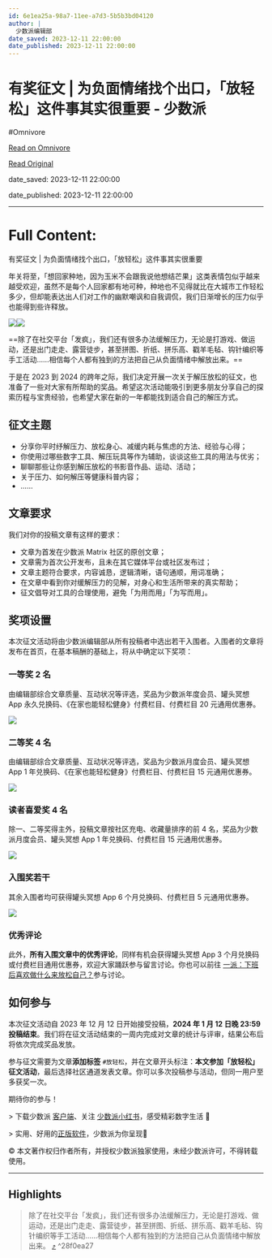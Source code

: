 ```yaml
---
id: 6e1ea25a-98a7-11ee-a7d3-5b5b3bd04120
author: |
  少数派编辑部
date_saved: 2023-12-11 22:00:00
date_published: 2023-12-11 22:00:00
---
```


# 有奖征文 | 为负面情绪找个出口，「放轻松」这件事其实很重要 - 少数派
#Omnivore

[Read on Omnivore](https://omnivore.app/me/-18c5c4c0c1d)

[Read Original](https://sspai.com/post/84979)

date_saved: 2023-12-11 22:00:00

date_published: 2023-12-11 22:00:00

--- 

# Full Content: 

有奖征文 | 为负面情绪找个出口，「放轻松」这件事其实很重要

年关将至，「想回家种地，因为玉米不会跟我说他想结芒果」这类表情包似乎越来越受欢迎，虽然不是每个人回家都有地可种，种地也不见得就比在大城市工作轻松多少，但却能表达出人们对工作的幽默嘲讽和自我调侃，我们日渐增长的压力似乎也能得到些许释放。

![](https://proxy-prod.omnivore-image-cache.app/0x0,s2pKC-OePgNK8io2WBV7RMVFGsCs6WuIEamo0zr4dAsM/https://cdn.sspai.com/2023/12/11/b9c2feb300f05ef7ac001395588278cf.png?imageView2/2/w/1120/q/40/interlace/1/ignore-error/1)![](https://proxy-prod.omnivore-image-cache.app/0x0,skvhekMffukaCUZedmghkgW2F1_StBCU9Iz1BB8jWTp8/https://cdn.sspai.com/2023/12/11/60fa09d9e606146758bd1c07cf2c591e.png?imageView2/2/w/1120/q/40/interlace/1/ignore-error/1)

==除了在社交平台「发疯」，我们还有很多办法缓解压力，无论是打游戏、做运动，还是出门走走、露营徒步，甚至拼图、折纸、拼乐高、戳羊毛毡、钩针编织等手工活动……相信每个人都有独到的方法把自己从负面情绪中解放出来。==

于是在 2023 到 2024 的跨年之际，我们决定开展一次关于解压放松的征文，也准备了一些对大家有所帮助的奖品。希望这次活动能吸引到更多朋友分享自己的探索历程与宝贵经验，也希望大家在新的一年都能找到适合自己的解压方式。

## 征文主题

* 分享你平时纾解压力、放松身心、减缓内耗与焦虑的方法、经验与心得；
* 你使用过哪些数字工具、解压玩具等作为辅助，谈谈这些工具的用法与优劣；
* 聊聊那些让你感到解压放松的书影音作品、运动、活动；
* 关于压力、如何解压等健康科普内容；
* ……

## 文章要求

我们对你的投稿文章有这样的要求：

* 文章为首发在少数派 Matrix 社区的原创文章；
* 文章需为首次公开发布，且未在其它媒体平台或社区发布过；
* 文章主题符合要求，内容诚恳，逻辑清晰，语句通顺，用词准确；
* 在文章中看到你对缓解压力的见解，对身心和生活所带来的真实帮助；
* 征文倡导对工具的合理使用，避免「为用而用」「为写而用」。

## 奖项设置

本次征文活动将由少数派编辑部从所有投稿者中选出若干入围者。入围者的文章将发布在首页，在基本稿酬的基础上，将从中确定以下奖项：

### 一等奖 2 名

由编辑部综合文章质量、互动状况等评选，奖品为少数派年度会员、罐头冥想 App 永久兑换码、《在家也能轻松健身》付费栏目、付费栏目 20 元通用优惠券。

![](https://proxy-prod.omnivore-image-cache.app/0x0,s2BJ42sc1eLN1gpUsfzmAyiqOEtP7-s4WvgbKLmLCluo/https://cdn.sspai.com/2023/12/11/208a11be8ae815727dc5871d968b73d5.png?imageView2/2/w/1120/q/40/interlace/1/ignore-error/1)

### 二等奖 4 名

由编辑部综合文章质量、互动状况等评选，奖品为少数派月度会员、罐头冥想 App 1 年兑换码、《在家也能轻松健身》付费栏目、付费栏目 15 元通用优惠券。

![](https://proxy-prod.omnivore-image-cache.app/0x0,s6t7DVOT94ONRgHC8ToH1O1VtG9fgrmYFlR_-Vkc6tgk/https://cdn.sspai.com/2023/12/11/76bcfbea9df4a0f0c9a34735673809ab.png?imageView2/2/w/1120/q/40/interlace/1/ignore-error/1)

### 读者喜爱奖 4 名

除一、二等奖得主外，投稿文章按社区充电、收藏量排序的前 4 名，奖品为少数派月度会员、罐头冥想 App 1 年兑换码、付费栏目 15 元通用优惠券。

![](https://proxy-prod.omnivore-image-cache.app/0x0,sVsjgL7KimyGrPYFS9_Um9xrpklyaOfqXWrXy_SSo6l8/https://cdn.sspai.com/2023/12/11/article/5781fa4ea7976e48df5187927caad8b8?imageView2/2/w/1120/q/40/interlace/1/ignore-error/1)

### 入围奖若干

其余入围者均可获得罐头冥想 App 6 个月兑换码、付费栏目 5 元通用优惠券。

![](https://proxy-prod.omnivore-image-cache.app/0x0,s0Sbf0OgqBrHQl2jh9B-mjxDEINeC9H7SULpreRYkHKE/https://cdn.sspai.com/2023/12/11/article/8144f8abd800639e5f0d21b8ccf0439d?imageView2/2/w/1120/q/40/interlace/1/ignore-error/1)

### 优秀评论

此外，**所有入围文章中的优秀评论**，同样有机会获得罐头冥想 App 3 个月兑换码或付费栏目通用优惠券，欢迎大家踊跃参与留言讨论。你也可以前往 [一派：下班后喜欢做什么来放松自己？](https://sspai.com/bullet/1702303342)参与讨论。

## 如何参与

本次征文活动自 2023 年 12 月 12 日开始接受投稿，**2024 年 1 月 12 日晚 23:59 投稿结束**。我们将在征文活动结束的一周内完成对文章的统计与评审，结果公布后将依次完成奖品发放。

参与征文需要为文章**添加标签** `#放轻松`，并在文章开头标注：**本文参加「放轻松」征文活动**，最后选择社区通道发表文章。你可以多次投稿参与活动，但同一用户至多获奖一次。

期待你的参与！

\> 下载少数派 [客户端](https://sspai.com/page/client)、关注 [少数派小红书](https://www.xiaohongshu.com/user/profile/63f5d65d000000001001d8d4)，感受精彩数字生活 🍃

\> 实用、好用的[正版软件](https://sspai.com/mall)，少数派为你呈现🚀

© 本文著作权归作者所有，并授权少数派独家使用，未经少数派许可，不得转载使用。

---

## Highlights

> 除了在社交平台「发疯」，我们还有很多办法缓解压力，无论是打游戏、做运动，还是出门走走、露营徒步，甚至拼图、折纸、拼乐高、戳羊毛毡、钩针编织等手工活动……相信每个人都有独到的方法把自己从负面情绪中解放出来。 [⤴️](https://omnivore.app/me/-18c5c4c0c1d#28f0ea27-6939-4368-98a4-3bd46dae6f74)  ^28f0ea27

